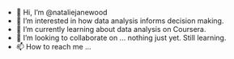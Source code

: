 - 👋 Hi, I’m @nataliejanewood
- 👀 I’m interested in how data analysis informs decision making.
- 🌱 I’m currently learning about data analysis on Coursera.
- 💞️ I’m looking to collaborate on ... nothing just yet. Still learning.
- 📫 How to reach me ...

<!---
nataliejanewood/nataliejanewood is a ✨ special ✨ repository because its `README.md` (this file) appears on your GitHub profile.
You can click the Preview link to take a look at your changes.
--->
